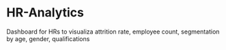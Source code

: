 # HR-Analytics
Dashboard for HRs to visualiza attrition rate, employee count, segmentation by age, gender, qualifications
